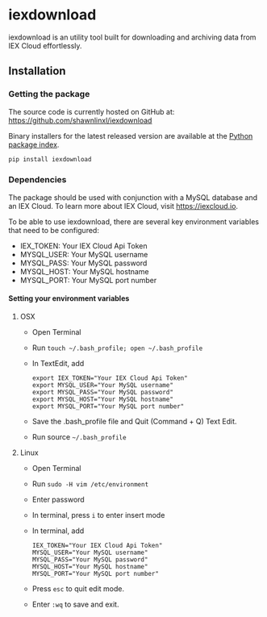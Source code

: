 # iexdownload

iexdownload is an utility tool built for downloading and archiving data from
IEX Cloud effortlessly.

## Installation 

### Getting the package

The source code is currently hosted on GitHub at: 
https://github.com/shawnlinxl/iexdownload

Binary installers for the latest released version are available at the [Python
package index](https://pypi.org/project/iexdownload).

```sh
pip install iexdownload
```

### Dependencies

The package should be used with conjunction with a MySQL database and an IEX
Cloud. To learn more about IEX Cloud, visit https://iexcloud.io.

To be able to use iexdownload, there are several key environment variables that
need to be configured:

* IEX_TOKEN: Your IEX Cloud Api Token
* MYSQL_USER: Your MySQL username
* MYSQL_PASS: Your MySQL password
* MYSQL_HOST: Your MySQL hostname
* MYSQL_PORT: Your MySQL port number

#### Setting your environment variables

1. OSX

   * Open Terminal
   * Run `touch ~/.bash_profile; open ~/.bash_profile`
   * In TextEdit, add

     ```
     export IEX_TOKEN="Your IEX Cloud Api Token"
     export MYSQL_USER="Your MySQL username"
     export MYSQL_PASS="Your MySQL password"
     export MYSQL_HOST="Your MySQL hostname"
     export MYSQL_PORT="Your MySQL port number"
     ```
     
   * Save the .bash_profile file and Quit (Command + Q) Text Edit.
   * Run source `~/.bash_profile`

2. Linux

   * Open Terminal
   * Run `sudo -H vim /etc/environment`
   * Enter password
   * In terminal, press `i` to enter insert mode
   * In terminal, add
   
     ```
     IEX_TOKEN="Your IEX Cloud Api Token"
     MYSQL_USER="Your MySQL username"
     MYSQL_PASS="Your MySQL password"
     MYSQL_HOST="Your MySQL hostname"
     MYSQL_PORT="Your MySQL port number"
     ```  
   * Press `esc` to quit edit mode.
   * Enter `:wq` to save and exit.